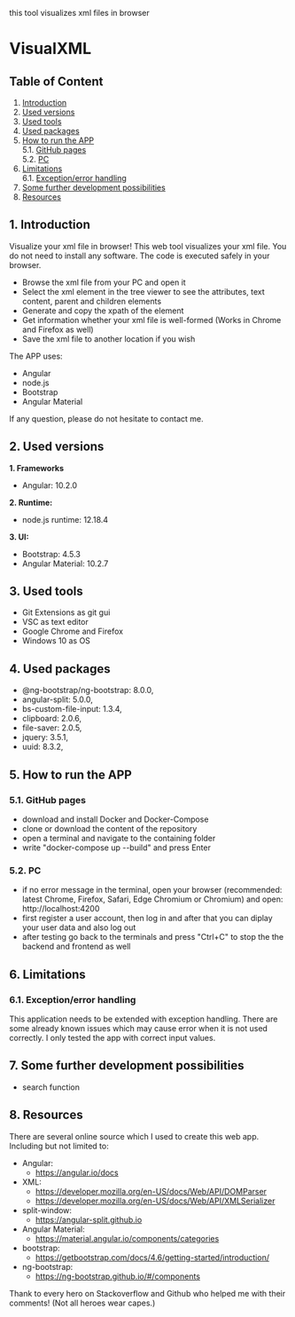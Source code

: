 
this tool visualizes xml files in browser

# VisualXML
## Table of Content
1. [Introduction](#introduction)
2. [Used versions](#used-versions)
3. [Used tools](#used-tools)
4. [Used packages](#used-packages)
5. [How to run the APP](#how-to-run-the-app)\
	5.1. [GitHub pages](#github-pages)\
	5.2. [PC](#pc)
6. [Limitations](#limitations)\
    6.1. [Exception/error handling](#exception-error-handling)
7. [Some further development possibilities](#some-further-development-possibilities)
8. [Resources](#resources)

## 1. Introduction <a name="introduction"></a>
Visualize your xml file in browser!
This web tool visualizes your xml file. You do not need to install any software. The code is executed safely in your browser.
- Browse the xml file from your PC and open it
- Select the xml element in the tree viewer to see the attributes, text content, parent and children elements
- Generate and copy the xpath of the element
- Get information whether your xml file is well-formed (Works in Chrome and Firefox as well)
- Save the xml file to another location if you wish

The APP uses:
- Angular
- node.js
- Bootstrap
- Angular Material

If any question, please do not hesitate to contact me.
## 2. Used versions <a name="used-versions"></a>
**1. Frameworks**
- Angular: 10.2.0

**2. Runtime:**
- node.js runtime: 12.18.4

**3. UI:**
- Bootstrap: 4.5.3
- Angular Material: 10.2.7
## 3. Used tools <a name="used-tools"></a>
- Git Extensions as git gui
- VSC as text editor
- Google Chrome and Firefox
- Windows 10 as OS
## 4. Used packages <a name="used-packages"></a>
- @ng-bootstrap/ng-bootstrap: 8.0.0,
- angular-split: 5.0.0,
- bs-custom-file-input: 1.3.4,
- clipboard: 2.0.6,
- file-saver: 2.0.5,
- jquery: 3.5.1,
- uuid: 8.3.2,
## 5. How to run the APP <a name="how-to-run-the-app"></a>
### 5.1. GitHub pages <a name="github-pages"></a>
- download and install Docker and Docker-Compose
- clone or download the content of the repository
- open a terminal and navigate to the containing folder
- write "docker-compose up --build" and press Enter
### 5.2. PC <a name="pc"></a>
- if no error message in the terminal, open your browser (recommended: latest Chrome, Firefox, Safari, Edge Chromium or Chromium) and open: http://localhost:4200
- first register a user account, then log in and after that you can diplay your user data and also log out
- after testing go back to the terminals and press "Ctrl+C" to stop the the backend and frontend as well
## 6. Limitations <a name="limitations"></a>
### 6.1. Exception/error handling <a name="exception-error-handling"></a>
This application needs to be extended with exception handling. There are some already known issues which may cause error when it is not used correctly. I only tested the app with correct input values.
## 7. Some further development possibilities <a name="some-further-development-possibilities"></a>
- search function
## 8. Resources <a name="resources"></a>
There are several online source which I used to create this web app.\
Including but not limited to:
- Angular:
	- https://angular.io/docs
- XML:
	- https://developer.mozilla.org/en-US/docs/Web/API/DOMParser
    - https://developer.mozilla.org/en-US/docs/Web/API/XMLSerializer
- split-window:
	- https://angular-split.github.io
- Angular Material:
	- https://material.angular.io/components/categories
- bootstrap:
	- https://getbootstrap.com/docs/4.6/getting-started/introduction/
- ng-bootstrap:
	- https://ng-bootstrap.github.io/#/components

Thank to every hero on Stackoverflow and Github who helped me with their comments! (Not all heroes wear capes.)
